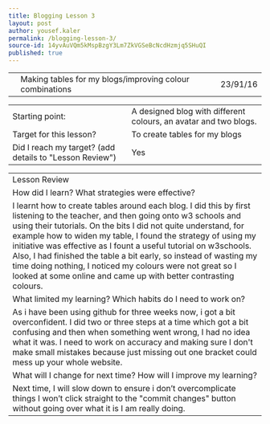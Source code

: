 ```yaml
---
title: Blogging Lesson 3
layout: post
author: yousef.kaler
permalink: /blogging-lesson-3/
source-id: 14yvAuVQm5kMspBzgY3Lm7ZkVGSeBcNcdHzmjq5SHuQI
published: true
---
```

<table>
  <tr>
    <td></td>
    <td>Making tables for my blogs/improving colour combinations</td>
    <td></td>
    <td>23/91/16</td>
  </tr>
</table>


<table>
  <tr>
    <td>Starting point:</td>
    <td>A designed blog with different colours, an avatar and two blogs.</td>
  </tr>
  <tr>
    <td>Target for this lesson?</td>
    <td>To create tables for my blogs</td>
  </tr>
  <tr>
    <td>Did I reach my target? 
(add details to "Lesson Review")</td>
    <td> Yes</td>
  </tr>
</table>


<table>
  <tr>
    <td>Lesson Review</td>
  </tr>
  <tr>
    <td>How did I learn? What strategies were effective? </td>
  </tr>
  <tr>
    <td>I learnt how to create tables around each blog. I did this by first listening to the teacher, and then going onto w3 schools and using their tutorials. On the bits I did not quite understand, for example how to widen my table, I found the strategy of using my initiative was effective as I fount a useful tutorial on w3schools. Also, I had finished the table a bit early, so instead of wasting my time doing nothing, I noticed my colours were not great so I looked at some online and came up with better contrasting colours.</td>
  </tr>
  <tr>
    <td>What limited my learning? Which habits do I need to work on? </td>
  </tr>
  <tr>
    <td>As i have been using github for three weeks now, i got a bit overconfident. I did two or three steps at a time which got a bit confusing and then when something went wrong, I had no idea what it was. I need to work on accuracy and making sure I don't make small mistakes because just missing out one bracket could mess up your whole website.</td>
  </tr>
  <tr>
    <td>What will I change for next time? How will I improve my learning?</td>
  </tr>
  <tr>
    <td>Next time, I will slow down to ensure i don’t overcomplicate things I won’t click straight to the "commit changes" button without going over what it is I am really doing. </td>
  </tr>
</table>


